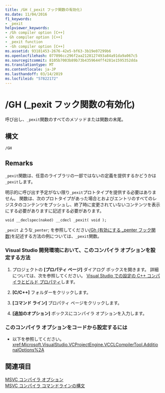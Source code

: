 ```yaml
---
title: /GH (_pexit フック関数の有効化)
ms.date: 11/04/2016
f1_keywords:
- _pexit
helpviewer_keywords:
- /Gh compiler option [C++]
- Gh compiler option [C++]
- _pexit function
- -Gh compiler option [C++]
ms.assetid: 93181453-2676-42e5-bf63-3b19e07299b6
ms.openlocfilehash: 077096cc296f2aa2128127493a84a91da9a067c5
ms.sourcegitcommit: 8105b7003b89b73b4359644ff4281e1595352dda
ms.translationtype: MT
ms.contentlocale: ja-JP
ms.lasthandoff: 03/14/2019
ms.locfileid: "57822172"
---
```

# <a name="gh-enable-pexit-hook-function"></a>/GH (_pexit フック関数の有効化)

呼び出し、`_pexit`関数のすべてのメソッドまたは関数の末尾。

## <a name="syntax"></a>構文

```
/GH
```

## <a name="remarks"></a>Remarks

`_pexit`関数は、任意のライブラリの一部ではないの定義を提供するかどうかは`_pexit`します。

明示的に呼び出す予定がない限り`_pexit`プロトタイプを提供する必要はありません。 関数は、次のプロトタイプがあった場合とおよびエントリのすべてのレジスタのコンテンツをプッシュし、終了時に変更されていないコンテンツを表示にする必要がありますに記述する必要があります。

```
void __declspec(naked) __cdecl _pexit( void );
```

`_pexit` ような`_penter`; を参照してください[/Gh (有効にする _penter フック関数)](gh-enable-penter-hook-function.md)を記述する方法の例については、`_pexit`関数。

### <a name="to-set-this-compiler-option-in-the-visual-studio-development-environment"></a>Visual Studio 開発環境において、このコンパイラ オプションを設定する方法

1. プロジェクトの **[プロパティ ページ]** ダイアログ ボックスを開きます。 詳細については、次を参照してください。 [Visual Studio での設定の C++ コンパイラとビルド プロパティ](../working-with-project-properties.md)します。

1. **[C/C++]** フォルダーをクリックします。

1. **[コマンド ライン]** プロパティ ページをクリックします。

1. **[追加のオプション]** ボックスにコンパイラ オプションを入力します。

### <a name="to-set-this-compiler-option-programmatically"></a>このコンパイラ オプションをコードから設定するには

- 以下を参照してください。<xref:Microsoft.VisualStudio.VCProjectEngine.VCCLCompilerTool.AdditionalOptions%2A>

## <a name="see-also"></a>関連項目

[MSVC コンパイラ オプション](compiler-options.md)<br/>
[MSVC コンパイラ コマンドラインの構文](compiler-command-line-syntax.md)
